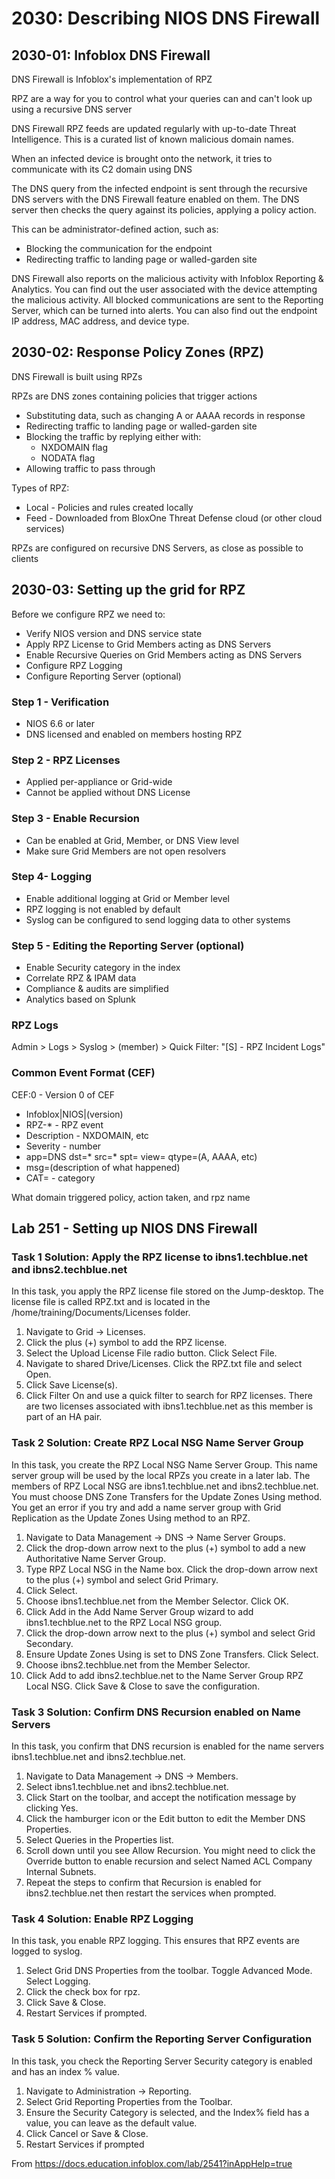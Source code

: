 # 2030: Describing NIOS DNS Firewall

## 2030-01: Infoblox DNS Firewall

DNS Firewall is Infoblox's implementation of RPZ

RPZ are a way for you to control what your queries can and can't look up using a recursive DNS server

DNS Firewall RPZ feeds are updated regularly with up-to-date Threat Intelligence. This is a curated list of known malicious domain names.

When an infected device is brought onto the network, it tries to communicate with its C2 domain using DNS

The DNS query from the infected endpoint is sent through the recursive DNS servers with the DNS Firewall feature enabled on them. The DNS server then checks the query against its policies, applying a policy action.

This can be administrator-defined action, such as:
* Blocking the communication for the endpoint
* Redirecting traffic to landing page or walled-garden site

DNS Firewall also reports on the malicious activity with Infoblox Reporting & Analytics. You can find out the user associated with the device attempting the malicious activity.  All blocked communications are sent to the Reporting Server, which can be turned into alerts. You can also find out the endpoint IP address, MAC address, and device type.


## 2030-02: Response Policy Zones (RPZ)

DNS Firewall is built using RPZs

RPZs are DNS zones containing policies that trigger actions
* Substituting data, such as changing A or AAAA records in response
* Redirecting traffic to landing page or walled-garden site
* Blocking the traffic by replying either with:
    * NXDOMAIN flag
    * NODATA flag
* Allowing traffic to pass through

Types of RPZ:
* Local - Policies and rules created locally
* Feed - Downloaded from BloxOne Threat Defense cloud (or other cloud services)

RPZs are configured on recursive DNS Servers, as close as possible to clients


## 2030-03: Setting up the grid for RPZ

Before we configure RPZ we need to:
* Verify NIOS version and DNS service state
* Apply RPZ License to Grid Members acting as DNS Servers
* Enable Recursive Queries on Grid Members acting as DNS Servers
* Configure RPZ Logging
* Configure Reporting Server (optional)

### Step 1 - Verification
* NIOS 6.6 or later
* DNS licensed and enabled on members hosting RPZ

### Step 2 - RPZ Licenses
* Applied per-appliance or Grid-wide
* Cannot be applied without DNS License

### Step 3 - Enable Recursion
* Can be enabled at Grid, Member, or DNS View level
* Make sure Grid Members are not open resolvers

### Step 4- Logging
* Enable additional logging at Grid or Member level
* RPZ logging is not enabled by default
* Syslog can be configured to send logging data to other systems

### Step 5 - Editing the Reporting Server (optional)
* Enable Security category in the index
* Correlate RPZ & IPAM data
* Compliance & audits are simplified
* Analytics based on Splunk

### RPZ Logs
Admin > Logs > Syslog > (member) > Quick Filter: "\[S\] - RPZ Incident Logs"

### Common Event Format (CEF)

CEF:0 - Version 0 of CEF
* Infoblox|NIOS|(version)
* RPZ-* - RPZ event
* Description - NXDOMAIN, etc
* Severity - number
* app=DNS dst=* src=* spt= view= qtype=(A, AAAA, etc)
* msg=(description of what happened)
* CAT= - category

What domain triggered policy, action taken, and rpz name

## Lab 251 - Setting up NIOS DNS Firewall

### Task 1 Solution: Apply the RPZ license to ibns1.techblue.net and ibns2.techblue.net

In this task, you apply the RPZ license file stored on the Jump-desktop. The license file is called RPZ.txt and is located in the /home/training/Documents/Licenses folder.
1. Navigate to Grid → Licenses.
2. Click the plus (+) symbol to add the RPZ license.
3. Select the Upload License File radio button. Click Select File.
4. Navigate to shared Drive/Licenses. Click the RPZ.txt file and select Open.
5. Click Save License(s).
6. Click Filter On and use a quick filter to search for RPZ licenses. There are two licenses associated with ibns1.techblue.net as this member is part of an HA pair.
    
### Task 2 Solution: Create RPZ Local NSG Name Server Group

In this task, you create the RPZ Local NSG Name Server Group. This name server group will be used by the local RPZs you create in a later lab. The members of RPZ Local NSG are ibns1.techblue.net and ibns2.techblue.net. You must choose DNS Zone Transfers for the Update Zones Using method. You get an error if you try and add a name server group with Grid Replication as the Update Zones Using method to an RPZ.
1. Navigate to Data Management → DNS → Name Server Groups.
2. Click the drop-down arrow next to the plus (+) symbol to add a new Authoritative Name Server Group.
3. Type RPZ Local NSG in the Name box. Click the drop-down arrow next to the plus (+) symbol and select Grid Primary.
4. Click Select.
5. Choose ibns1.techblue.net from the Member Selector. Click OK.
6. Click Add in the Add Name Server Group wizard to add ibns1.techblue.net to the RPZ Local NSG group.
7. Click the drop-down arrow next to the plus (+) symbol and select Grid Secondary.
8. Ensure Update Zones Using is set to DNS Zone Transfers. Click Select.
9. Choose ibns2.techblue.net from the Member Selector.
10. Click Add to add ibns2.techblue.net to the Name Server Group RPZ Local NSG. Click Save & Close to save the configuration.
    
### Task 3 Solution: Confirm DNS Recursion enabled on Name Servers
In this task, you confirm that DNS recursion is enabled for the name servers ibns1.techblue.net and ibns2.techblue.net.
1. Navigate to Data Management → DNS → Members.
2. Select ibns1.techblue.net and ibns2.techblue.net.
3. Click Start on the toolbar, and accept the notification message by clicking Yes.
4. Click the hamburger icon or the Edit button to edit the Member DNS Properties.
5. Select Queries in the Properties list.
6. Scroll down until you see Allow Recursion. You might need to click the Override button to enable recursion and select Named ACL Company Internal Subnets.
7. Repeat the steps to confirm that Recursion is enabled for ibns2.techblue.net then restart the services when prompted.
    
### Task 4 Solution: Enable RPZ Logging
In this task, you enable RPZ logging. This ensures that RPZ events are logged to syslog.
1. Select Grid DNS Properties from the toolbar. Toggle Advanced Mode. Select Logging.
2. Click the check box for rpz.
3. Click Save & Close.
4. Restart Services if prompted.

### Task 5 Solution: Confirm the Reporting Server Configuration
In this task, you check the Reporting Server Security category is enabled and has an index % value.
1. Navigate to Administration → Reporting.
2. Select Grid Reporting Properties from the Toolbar.
3. Ensure the Security Category is selected, and the Index% field has a value, you can leave as the default value.
4. Click Cancel or Save & Close.
5. Restart Services if prompted

From <https://docs.education.infoblox.com/lab/2541?inAppHelp=true> 


